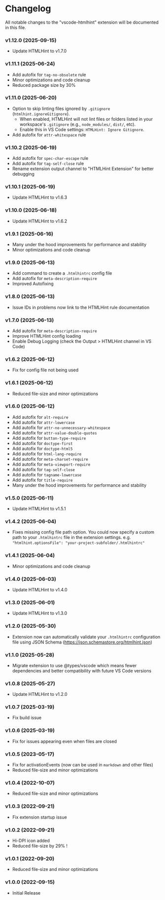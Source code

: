 # Changelog

All notable changes to the "vscode-htmlhint" extension will be documented in this file.

### v1.12.0 (2025-09-15)

- Update HTMLHint to v1.7.0

### v1.11.1 (2025-06-24)

- Add autofix for `tag-no-obsolete` rule
- Minor optimizations and code cleanup
- Reduced package size by 30%

### v1.11.0 (2025-06-20)

- Option to skip linting files ignored by `.gitignore` (`htmlhint.ignoreGitignore`).
  - When enabled, HTMLHint will not lint files or folders listed in your workspace's `.gitignore` (e.g., `node_modules/`, `dist/`, etc).
  - Enable this in VS Code settings: `HTMLHint: Ignore Gitignore`.
- Add autofix for `attr-whitespace` rule

### v1.10.2 (2025-06-19)

- Add autofix for `spec-char-escape` rule
- Add autofix for `tag-self-close` rule
- Rename extension output channel to "HTMLHint Extension" for better debugging

### v1.10.1 (2025-06-19)

- Update HTMLHint to v1.6.3

### v1.10.0 (2025-06-18)

- Update HTMLHint to v1.6.2

### v1.9.1 (2025-06-16)

- Many under the hood improvements for performance and stability
- Minor optimizations and code cleanup

### v1.9.0 (2025-06-13)

- Add command to create a `.htmlhintrc` config file
- Add autofix for `meta-description-require`
- Improved Autofixing

### v1.8.0 (2025-06-13)

- Issue IDs in problems now link to the HTMLHint rule documentation

### v1.7.0 (2025-06-13)

- Add autofix for `meta-description-require`
- Improve HTMLHint config loading
- Enable Debug Logging (check the Output > HTMLHint channel in VS Code)

### v1.6.2 (2025-06-12)

- Fix for config file not being used

### v1.6.1 (2025-06-12)

- Reduced file-size and minor optimizations

### v1.6.0 (2025-06-12)

- Add autofix for `alt-require`
- Add autofix for `attr-lowercase`
- Add autofix for `attr-no-unnecessary-whitespace`
- Add autofix for `attr-value-double-quotes`
- Add autofix for `button-type-require`
- Add autofix for `doctype-first`
- Add autofix for `doctype-html5`
- Add autofix for `html-lang-require`
- Add autofix for `meta-charset-require`
- Add autofix for `meta-viewport-require`
- Add autofix for `tag-self-close`
- Add autofix for `tagname-lowercase`
- Add autofix for `title-require`
- Many under the hood improvements for performance and stability

### v1.5.0 (2025-06-11)

- Update HTMLHint to v1.5.1

### v1.4.2 (2025-06-04)

- Fixes missing config file path option. You could now specify a custom path to your `.htmlhintrc` file in the extension settings. e.g. `"htmlhint.optionsFile": "your-project-subfolder/.htmlhintrc"`

### v1.4.1 (2025-06-04)

- Minor optimizations and code cleanup

### v1.4.0 (2025-06-03)

- Update HTMLHint to v1.4.0

### v1.3.0 (2025-06-01)

- Update HTMLHint to v1.3.0

### v1.2.0 (2025-05-30)

- Extension now can automatically validate your `.htmlhintrc` configuration file using JSON Schema (https://json.schemastore.org/htmlhint.json)

### v1.1.0 (2025-05-28)

- Migrate extension to use @types/vscode which means fewer dependencies and better compatibility with future VS Code versions

### v1.0.8 (2025-05-27)

- Update HTMLHint to v1.2.0

### v1.0.7 (2025-03-19)

- Fix build issue

### v1.0.6 (2025-03-19)

- Fix for issues appearing even when files are closed

### v1.0.5 (2023-05-17)

- Fix for activationEvents (now can be used in `markdown` and other files)
- Reduced file-size and minor optimizations

### v1.0.4 (2022-10-07)

- Reduced file-size and minor optimizations

### v1.0.3 (2022-09-21)

- Fix extension startup issue

### v1.0.2 (2022-09-21)

- Hi-DPI icon added
- Reduced file-size by 29% !

### v1.0.1 (2022-09-20)

- Reduced file-size and minor optimizations

### v1.0.0 (2022-09-15)

- Initial Release

